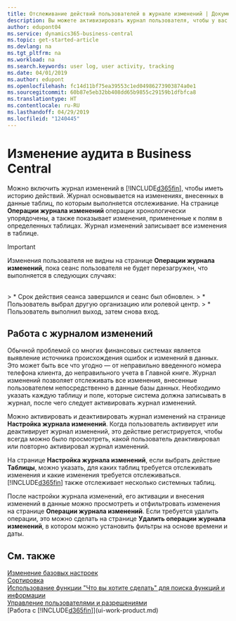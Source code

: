 ```yaml
---
title: Отслеживание действий пользователей в журнале изменений | Документы Майкрософт
description: Вы можете активизировать журнал пользователя, чтобы у вас была история всех изменений, внесенных в данные в отслеживаемых таблицах.
author: edupont04
ms.service: dynamics365-business-central
ms.topic: get-started-article
ms.devlang: na
ms.tgt_pltfrm: na
ms.workload: na
ms.search.keywords: user log, user activity, tracking
ms.date: 04/01/2019
ms.author: edupont
ms.openlocfilehash: fc14d11bf75ea39553c1ed04986273903874a0e1
ms.sourcegitcommit: 60b87e5eb32bb408dd65b9855c29159b1dfbfca8
ms.translationtype: HT
ms.contentlocale: ru-RU
ms.lasthandoff: 04/29/2019
ms.locfileid: "1240445"
---
```

# <a name="auditing-changes-in-business-central"></a>Изменение аудита в Business Central

Можно включить журнал изменений в [!INCLUDE[d365fin](includes/d365fin_md.md)], чтобы иметь историю действий. Журнал основывается на изменениях, внесенных в данные таблиц, по которым выполняется отслеживание. На странице **Операции журнала изменений** операции хронологически упорядочены, а также показывает изменения, примененные к полям в определенных таблицах. Журнал изменений записывает все изменения в таблице.

> [!Important]
> Изменения пользователя не видны на странице **Операции журнала изменений**, пока сеанс пользователя не будет перезагружен, что выполняется в следующих случаях:
<br />
> * Срок действия сеанса завершился и сеанс был обновлен.
> * Пользователь выбрал другую организацию или ролевой центр.
> * Пользователь выполнил выход, затем снова вход.

## <a name="working-with-the-change-log"></a>Работа с журналом изменений

Обычной проблемой со многих финансовых системах является выявление источника происхождения ошибок и изменений в данных. Это может быть все что угодно — от неправильно введенного номера телефона клиента, до неправильного учета в Главной книге. Журнал изменений позволяет отслеживать все изменения, внесенные пользователем непосредственно в данные базы данных. Необходимо указать каждую таблицу и поле, которые система должна записывать в журнал, после чего следует активировать журнал изменений.  

Можно активировать и деактивировать журнал изменений на странице **Настройка журнала изменений**. Когда пользователь активирует или деактивирует журнал изменений, это действие регистрируется, чтобы всегда можно было просмотреть, какой пользователь деактивировал или повторно активировал журнал изменений.

На странице **Настройка журнала изменений**, если выбрать действие **Таблицы**, можно указать, для каких таблиц требуется отслеживать изменения и какие изменения требуется отслеживаться. [!INCLUDE[d365fin](includes/d365fin_md.md)] также отслеживает несколько системных таблиц.

После настройки журнала изменений, его активации и внесения изменений в данные можно просмотреть и отфильтровать изменения на странице **Операции журнала изменений**. Если требуется удалить операции, это можно сделать на странице **Удалить операции журнала изменений**, в котором можно установить фильтры на основе времени и даты.  

## <a name="see-also"></a>См. также
[Изменение базовых настроек](ui-change-basic-settings.md)  
[Сортировка](ui-sorting.md)  
[Использование функции "Что вы хотите сделать" для поиска функций и информации](ui-search.md)  
[Управление пользователями и разрешениями](ui-how-users-permissions.md)    
[Работа с [!INCLUDE[d365fin](includes/d365fin_md.md)]](ui-work-product.md)  
